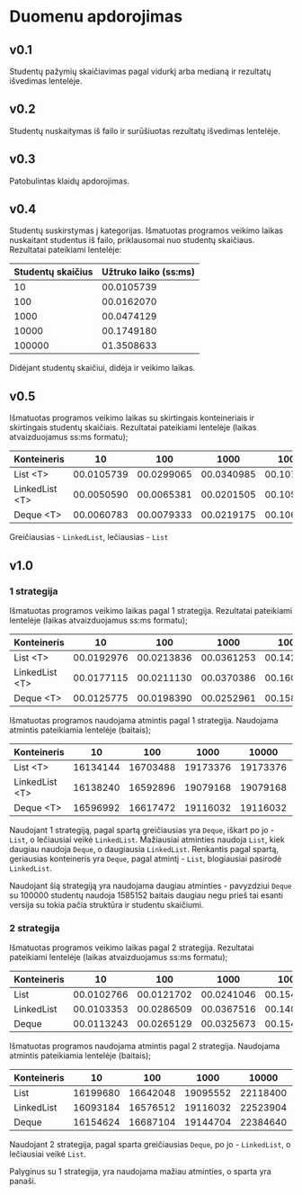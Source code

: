 # Duomenu apdorojimas

## v0.1
Studentų pažymių skaičiavimas pagal vidurkį arba medianą ir rezultatų išvedimas lentelėje.

## v0.2
Studentų nuskaitymas iš failo ir surūšiuotas rezultatų išvedimas lentelėje.

## v0.3
Patobulintas klaidų apdorojimas.

## v0.4
Studentų suskirstymas į kategorijas. Išmatuotas programos veikimo laikas nuskaitant studentus iš failo, priklausomai nuo studentų skaičiaus. Rezultatai pateikiami lentelėje: 

| Studentų skaičius | Užtruko laiko (ss:ms) |
|---------------|----------------------|
| 10            | 00.0105739           |
| 100           | 00.0162070           |
| 1000          | 00.0474129           |
| 10000         | 00.1749180           |
| 100000        | 01.3508633           |

Didėjant studentų skaičiui, didėja ir veikimo laikas.

## v0.5
Išmatuotas programos veikimo laikas su skirtingais konteineriais ir skirtingais studentų skaičiais. Rezultatai pateikiami lentelėje (laikas atvaizduojamus ss:ms formatu);

| Konteineris   | 10         | 100        | 1000       | 10000      | 100000     |
|---------------|------------|------------|------------|------------|------------|
| List &lt;T&gt;       | 00.0105739 | 00.0299065 | 00.0340985 | 00.1076318 | 00.7782735 |
| LinkedList &lt;T&gt; | 00.0050590 | 00.0065381 | 00.0201505 | 00.1057368 | 00.7343116 |
| Deque &lt;T&gt;      | 00.0060783 | 00.0079333 | 00.0219175 | 00.1069328 | 00.7677842 |

Greičiausias - `LinkedList`, lečiausias - `List`

## v1.0

### 1 strategija
Išmatuotas programos veikimo laikas pagal 1 strategija. Rezultatai pateikiami lentelėje (laikas atvaizduojamus ss:ms formatu);

| Konteineris   | 10         | 100        | 1000       | 10000      | 100000     |
|---------------|------------|------------|------------|------------|------------|
| List &lt;T&gt;       | 00.0192976 | 00.0213836 | 00.0361253 | 00.1423622 | 01.1887621 |
| LinkedList &lt;T&gt; | 00.0177115 | 00.0211130 | 00.0370386 | 00.1605567 | 01.2686796 |
| Deque &lt;T&gt;      | 00.0125775 | 00.0198390 | 00.0252961 | 00.1588843 | 01.1896728 |

Išmatuotas programos naudojama atmintis pagal 1 strategija. Naudojama atmintis pateikiamia lentelėje (baitais);

| Konteineris   | 10       | 100      | 1000     | 10000    | 100000   |
|---------------|----------|----------|----------|----------|----------|
| List &lt;T&gt;       | 16134144 | 16703488 | 19173376 | 19173376 | 54001664 |
| LinkedList &lt;T&gt; | 16138240 | 16592896 | 19079168 | 19079168 | 67571712 |
| Deque &lt;T&gt;      | 16596992 | 16617472 | 19116032 | 19116032 | 54140928 |

Naudojant 1 strategiją, pagal spartą greičiausias yra `Deque`, iškart po jo - `List`, o lečiausiai veikė `LinkedList`. Mažiausiai atminties naudoja `List`, kiek daugiau naudoja `Deque`, o daugiausia `LinkedList`. Renkantis pagal spartą, geriausias konteineris yra `Deque`, pagal atmintį - `List`, blogiausiai pasirodė `LinkedList`.

Naudojant šią strategiją yra naudojama daugiau atminties - pavyzdziui `Deque` su 100000 studentų naudoja 1585152 baitais daugiau negu prieš tai esanti versija su tokia pačia struktūra ir studentu skaičiumi.

### 2 strategija
Išmatuotas programos veikimo laikas pagal 2 strategija. Rezultatai pateikiami lentelėje (laikas atvaizduojamus ss:ms formatu);

| Konteineris   | 10         | 100        | 1000       | 10000      | 100000     |
|---------------|------------|------------|------------|------------|------------|
| List<T>       | 00.0102766 | 00.0121702 | 00.0241046 | 00.1545364 | 01.8154789 |
| LinkedList<T> | 00.0103353 | 00.0286509 | 00.0367516 | 00.1409296 | 01.3043825 |
| Deque<T>      | 00.0113243 | 00.0265129 | 00.0325673 | 00.1543366 | 01.0570848 |

Išmatuotas programos naudojama atmintis pagal 2 strategija. Naudojama atmintis pateikiamia lentelėje (baitais);

| Konteineris   | 10       | 100      | 1000     | 10000    | 100000   |
|---------------|----------|----------|----------|----------|----------|
| List<T>       | 16199680 | 16642048 | 19095552 | 22118400 | 52572160 |
| LinkedList<T> | 16093184 | 16576512 | 19116032 | 22523904 | 58454016 |
| Deque<T>      | 16154624 | 16687104 | 19144704 | 22384640 | 53248000 |

Naudojant 2 strategija, pagal sparta greičiausias `Deque`, po jo - `LinkedList`, o lečiausiai veikė `List`.

Palyginus su 1 strategija, yra naudojama mažiau atminties, o sparta yra panaši.